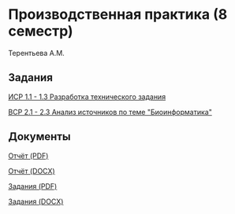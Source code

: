 # Производственная практика (8 семестр)
<p>Терентьева А.М.</p>


## Задания
<p><a href="https://github.com/t-anastasia/prac-8/blob/main/%D0%A2%D0%B5%D1%85%D0%BD%D0%B8%D1%87%D0%B5%D1%81%D0%BA%D0%BE%D0%B5%20%D0%B7%D0%B0%D0%B4%D0%B0%D0%BD%D0%B8%D0%B5.pdf">ИСР 1.1 - 1.3 Разработка технического задания</a></p>
<p><a href="https://github.com/t-anastasia/prac-8/blob/main/Bioinformatics.pdf">ВСР 2.1 - 2.3 Анализ источников по теме "Биоинформатика"</a></p>

## Документы
<p><a href="https://github.com/t-anastasia/prac-8/blob/main/%D0%BE%D1%82%D1%87%D0%B5%D1%82_%D1%82%D0%B5%D1%85%D0%BD%D0%BE%D0%BB%D0%BE%D0%B3%D0%B8%D1%87%D0%B5%D1%81%D0%BA%D0%B0%D1%8F.pdf">
  Отчёт (PDF)</a></p>
  
<p><a href="https://github.com/t-anastasia/prac-8/blob/main/%D0%BE%D1%82%D1%87%D0%B5%D1%82_%D1%82%D0%B5%D1%85%D0%BD%D0%BE%D0%BB%D0%BE%D0%B3%D0%B8%D1%87%D0%B5%D1%81%D0%BA%D0%B0%D1%8F.docx">
  Отчёт (DOCX)</a></p>
 
  

<p><a href="https://github.com/t-anastasia/prac-8/blob/main/%D0%B7%D0%B0%D0%B4%D0%B0%D0%BD%D0%B8%D0%B5_%D1%82%D0%B5%D1%85%D0%BD%D0%BE%D0%BB%D0%BE%D0%B3%D0%B8%D1%87%D0%B5%D1%81%D0%BA%D0%B0%D1%8F.pdf">
  Задания (PDF)</a></p>

<p><a href="https://github.com/t-anastasia/prac-8/blob/main/%D0%B7%D0%B0%D0%B4%D0%B0%D0%BD%D0%B8%D0%B5_%D1%82%D0%B5%D1%85%D0%BD%D0%BE%D0%BB%D0%BE%D0%B3%D0%B8%D1%87%D0%B5%D1%81%D0%BA%D0%B0%D1%8F.docx">
  Задания (DOCX)</a></p>
